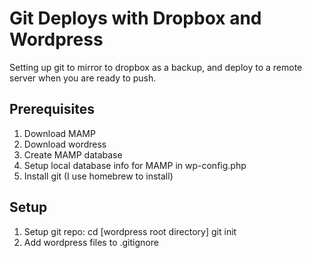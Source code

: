 Git Deploys with Dropbox and Wordpress
======================================

Setting up git to mirror to dropbox as a backup, and deploy to a remote server when you are ready to push.

Prerequisites
--------------
1. Download MAMP
2. Download wordress
3. Create MAMP database
4. Setup local database info for MAMP in wp-config.php
5. Install git (I use homebrew to install)

Setup
--------------
1. Setup git repo:
	cd [wordpress root directory]
	git init
2. Add wordpress files to .gitignore
